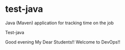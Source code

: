 # test-java
Java (Maven) application for tracking time on the job

Test-java

Good evening My Dear Students!! Welcome to DevOps!!
